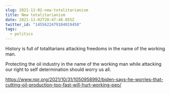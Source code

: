 ```yaml
---
slug: 2021-11-02-new-totalitarianism
title: New totalitarianism
date: 2021-11-02T20:47:48.055Z
twitter_id: "1455622479184019458"
tags:
  - politics
---
```


History is full of totalitarians attacking freedoms in the name of the working man.

Protecting the oil industry in the name of the working man while attacking our right to self determination should worry us all.

https://www.npr.org/2021/10/31/1050958992/biden-says-he-worries-that-cutting-oil-production-too-fast-will-hurt-working-peo/
